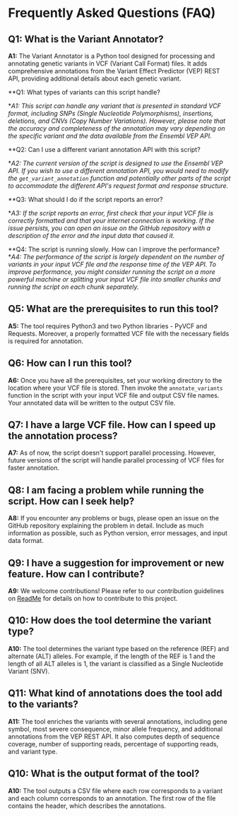 # Frequently Asked Questions (FAQ)

## Q1: What is the Variant Annotator?

**A1:** The Variant Annotator is a Python tool designed for processing and annotating genetic variants in VCF (Variant Call Format) files. It adds comprehensive annotations from the Variant Effect Predictor (VEP) REST API, providing additional details about each genetic variant.

**Q1: What types of variants can this script handle?

**A1: This script can handle any variant that is presented in standard VCF format, including SNPs (Single Nucleotide Polymorphisms), insertions, deletions, and CNVs (Copy Number Variations). However, please note that the accuracy and completeness of the annotation may vary depending on the specific variant and the data available from the Ensembl VEP API.*

**Q2: Can I use a different variant annotation API with this script?

**A2: The current version of the script is designed to use the Ensembl VEP API. If you wish to use a different annotation API, you would need to modify the `get_variant_annotation` function and potentially other parts of the script to accommodate the different API's request format and response structure.*

**Q3: What should I do if the script reports an error?

**A3: If the script reports an error, first check that your input VCF file is correctly formatted and that your internet connection is working. If the issue persists, you can open an issue on the GitHub repository with a description of the error and the input data that caused it.*

**Q4: The script is running slowly. How can I improve the performance?
**A4: The performance of the script is largely dependent on the number of variants in your input VCF file and the response time of the VEP API. To improve performance, you might consider running the script on a more powerful machine or splitting your input VCF file into smaller chunks and running the script on each chunk separately.*

## Q5: What are the prerequisites to run this tool?

**A5:** The tool requires Python3 and two Python libraries - PyVCF and Requests. Moreover, a properly formatted VCF file with the necessary fields is required for annotation.

## Q6: How can I run this tool?

**A6:** Once you have all the prerequisites, set your working directory to the location where your VCF file is stored. Then invoke the `annotate_variants` function in the script with your input VCF file and output CSV file names. Your annotated data will be written to the output CSV file.

## Q7: I have a large VCF file. How can I speed up the annotation process?

**A7:** As of now, the script doesn't support parallel processing. However, future versions of the script will handle parallel processing of VCF files for faster annotation.

## Q8: I am facing a problem while running the script. How can I seek help?

**A8:** If you encounter any problems or bugs, please open an issue on the GitHub repository explaining the problem in detail. Include as much information as possible, such as Python version, error messages, and input data format. 

## Q9: I have a suggestion for improvement or new feature. How can I contribute?

**A9:** We welcome contributions! Please refer to our contribution guidelines on [ReadMe](README.md) for details on how to contribute to this project.

## Q10: How does the tool determine the variant type?

**A10:** The tool determines the variant type based on the reference (REF) and alternate (ALT) alleles. For example, if the length of the REF is 1 and the length of all ALT alleles is 1, the variant is classified as a Single Nucleotide Variant (SNV).

## Q11: What kind of annotations does the tool add to the variants?

**A11:** The tool enriches the variants with several annotations, including gene symbol, most severe consequence, minor allele frequency, and additional annotations from the VEP REST API. It also computes depth of sequence coverage, number of supporting reads, percentage of supporting reads, and variant type.

## Q10: What is the output format of the tool?

**A10:** The tool outputs a CSV file where each row corresponds to a variant and each column corresponds to an annotation. The first row of the file contains the header, which describes the annotations.



